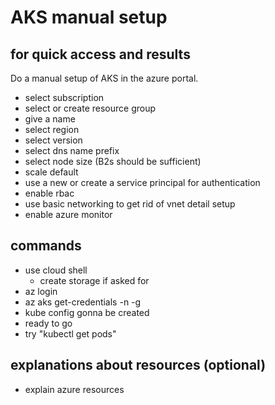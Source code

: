 # AKS manual setup

## for quick access and results
Do a manual setup of AKS in the azure portal.

- select subscription
- select or create resource group
- give a name
- select region
- select version
- select dns name prefix
- select node size (B2s should be sufficient)
- scale default
- use a new or create a service principal for authentication
- enable rbac
- use basic networking to get rid of vnet detail setup
- enable azure monitor

## commands
- use cloud shell 
    - create storage if asked for
- az login
- az aks get-credentials -n <AKS-NAME> -g <RG>
- kube config gonna be created
- ready to go 
- try "kubectl get pods"

## explanations about resources (optional)
- explain azure resources 
